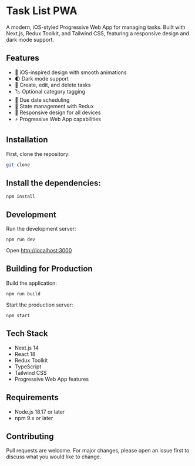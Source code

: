 # Task List PWA

A modern, iOS-styled Progressive Web App for managing tasks. Built with Next.js, Redux Toolkit, and Tailwind CSS, featuring a responsive design and dark mode support.

## Features

- 📱 iOS-inspired design with smooth animations
- 🌓 Dark mode support
- 📝 Create, edit, and delete tasks
- 🏷️ Optional category tagging
- 📅 Due date scheduling
- 💾 State management with Redux
- 📱 Responsive design for all devices
- ⚡ Progressive Web App capabilities

## Installation

First, clone the repository:

```bash
git clone 
```
## Install the dependencies:

```base
npm install
```

## Development
Run the development server:
```base
npm run dev
```
Open [http://localhost:3000](http://localhost:3000)

## Building for Production
Build the application:
```base
npm run build
```
Start the production server:
```base
npm start
```

## Tech Stack

- Next.js 14
- React 18
- Redux Toolkit
- TypeScript
- Tailwind CSS
- Progressive Web App features

## Requirements

- Node.js 18.17 or later
- npm 9.x or later

## Contributing

Pull requests are welcome. For major changes, please open an issue first to discuss what you would like to change.